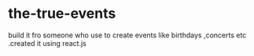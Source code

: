 # the-true-events
 build it fro someone who use to create events like birthdays ,concerts etc .created it using react.js 
